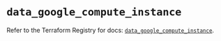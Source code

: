 # `data_google_compute_instance`

Refer to the Terraform Registry for docs: [`data_google_compute_instance`](https://registry.terraform.io/providers/hashicorp/google/5.37.0/docs/data-sources/compute_instance).
